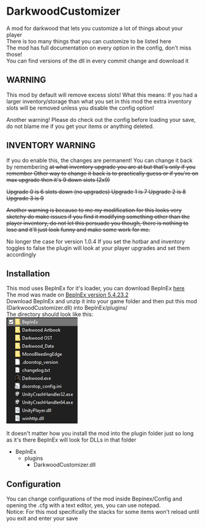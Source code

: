 # DarkwoodCustomizer

A mod for darkwood that lets you customize a lot of things about your player\
There is too many things that you can customize to be listed here\
The mod has full documentation on every option in the config, don't miss those!\
You can find versions of the dll in every commit change and download it

## WARNING

This mod by default will remove excess slots!
What this means: If you had a larger inventory/storage than what you set in this mod the extra inventory slots will be removed unless you disable the config option!

Another warning! Please do check out the config before loading your save, do not blame me if you get your items or anything deleted.

## INVENTORY WARNING

If you do enable this, the changes are permanent! You can change it back by remembering ~~at what inventory upgrade you are at but that's only if you remember
Other way to change it back is to practically guess or if you're on max upgrade then it's 9 down slots (2x9)~~

~~Upgrade 0 is 6 slots down (no upgrades)
Upgrade 1 is 7
Upgrade 2 is 8
Upgrade 3 is 9~~

~~Another warning is because to me my modification for this looks very sketchy do make issues if you find it modifying something other than the player inventory,
do not let this persuade you though, there is nothing to lose and it'll just look funny and make some work for me.~~

No longer the case for version 1.0.4
If you set the hotbar and inventory toggles to false the plugin will look at your player upgrades and set them accordingly

## Installation

This mod uses BepInEx for it's loader, you can download BepInEx [here](https://github.com/BepInEx/BepInEx/releases)\
The mod was made on [BepInEx version 5.4.23.2](https://github.com/BepInEx/BepInEx/releases/tag/v5.4.23.2)\
Download BepInEx and unzip it into your game folder and then put this mod (DarkwoodCustomizer.dll) into BepInEx/plugins/\
The directory should look like this:\
![Game Folder](tutorial1.png)

It doesn't matter how you install the mod into the plugin folder just so long as it's there BepInEx will look for DLLs in that folder

- BepInEx
  - plugins
    - DarkwoodCustomizer.dll

## Configuration

You can change configurations of the mod inside Bepinex/Config and opening the .cfg with a text editor, yes, you can use notepad.\
Notice: For this mod specifically the stacks for some items won't reload until you exit and enter your save
